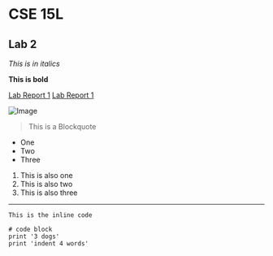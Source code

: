 # CSE 15L 
## Lab 2
*This is in italics*

**This is bold**

[Lab Report 1](lab-report-1-week-2.html)
[Lab Report 1](https://namburiamit.github.io/cse15l-lab-reports/lab-report-1-week-2.html)


![Image](https://c0.wallpaperflare.com/preview/734/721/142/skyscrapers-building-architecture-city.jpg)

> This is a Blockquote
* One
* Two
* Three

1. This is also one
2. This is also two
3. This is also three
---

`This is the inline code`

```
# code block
print '3 dogs'
print 'indent 4 words'
```
